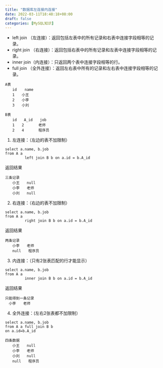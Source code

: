 ```yaml
---
title: "数据库左连接内连接"
date: 2022-03-11T18:48:18+08:00 
draft: false
categories: [MySQL知识]
---
```


* left join （左连接）：返回包括左表中的所有记录和右表中连接字段相等的记录。 
* right join （右连接）：返回包括右表中的所有记录和左表中连接字段相等的记录。 
* inner join（内连接）：只返回两个表中连接字段相等的行。 
* full join （全外连接）：返回左右表中所有的记录和左右表中连接字段相等的记录。

```mysql
A表　　　　　　　　　　
　　id　  name　　
　　1　　小王
　　2　　小李
　　3　　小刘
```

```mysql
B表
　　id　　A_id　　job
　　1　　2　　　　老师
　　2　　4　　　　程序员
```

1. 左连接：（左边的表不加限制）

```mysql
select a.name, b.job
from A a
         left join B b on a.id = b.A_id
```

返回结果

```mysql
三条记录
　　小王　　null
　　小李　　老师
　　小刘　　null
```

2. 右连接：（右边的表不加限制）

```mysql
select a.name, b.job
from A a
         right join B b on a.id = b.A_id
```

返回结果

```mysql
两条记录
　　小李　　老师
　　null　　程序员
```

3. 内连接：（只有2张表匹配的行才能显示）

```mysql
select a.name, b.job
from A a
         inner join B b on a.id = b.A_id
```

返回结果

```mysql
只能得到一条记录
　小李　　老师
```

4. 全外连接：(左右2张表都不加限制）

```mysql
select a.name, b.job
from A a full join B b
on a.id=b.A_id
```

```mysql
四条数据
　　小王　　null
　　小李　　老师
　　小刘　　null
　　null　　程序员
```